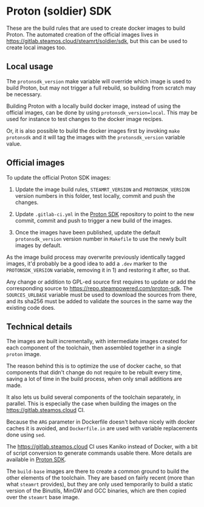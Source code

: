 Proton (soldier) SDK
====================

These are the build rules that are used to create docker images to build
Proton. The automated creation of the official images lives in
<https://gitlab.steamos.cloud/steamrt/soldier/sdk>, but this can be
used to create local images too.

Local usage
-----------

The `protonsdk_version` make variable will override which image is used
to build Proton, but may not trigger a full rebuild, so building from
scratch may be necessary.

Building Proton with a locally build docker image, instead of using the
official images, can be done by using `protonsdk_version=local`. This
may be used for instance to test changes to the docker image recipes.

Or, it is also possible to build the docker images first by invoking
`make protonsdk` and it will tag the images with the `protonsdk_version`
variable value.

Official images
---------------

To update the official Proton SDK images:

1) Update the image build rules, `STEAMRT_VERSION` and
   `PROTONSDK_VERSION` version numbers in this folder, test locally,
   commit and push the changes.

2) Update `.gitlab-ci.yml` in the
   [Proton SDK](https://gitlab.steamos.cloud/steamrt/soldier/sdk)
   repository to point to the new commit, commit and push to trigger a
   new build of the images.

3) Once the images have been published, update the default
   `protonsdk_version` version number in `Makefile` to use the newly
   built images by default.

As the image build process may overwrite previously identically tagged
images, it'd probably be a good idea to add a `.dev` marker to the
`PROTONSDK_VERSION` variable, removing it in 1) and restoring it after,
so that.

Any change or addition to GPL-ed source first requires to update or add
the corresponding source to <https://repo.steampowered.com/proton-sdk>.
The `SOURCES_URLBASE` variable must be used to download the sources
from there, and its sha256 must be added to validate the sources in the
same way the existing code does.

Technical details
-----------------

The images are built incrementally, with intermediate images created
for each component of the toolchain, then assembled together in a single
`proton` image.

The reason behind this is to optimize the use of docker cache, so that
components that didn't change do not require to be rebuilt every time,
saving a lot of time in the build process, when only small additions are
made.

It also lets us build several components of the toolchain separately,
in parallel. This is especially the case when building the images on
the <https://gitlab.steamos.cloud> CI.

Because the `ARG` parameter in Dockerfile doesn't behave nicely with
docker caches it is avoided, and `Dockerfile.in` are used with variable
replacements done using `sed`.

The <https://gitlab.steamos.cloud> CI uses Kaniko instead of Docker,
with a bit of script conversion to generate commands usable there. More
details are available in
[Proton SDK](https://gitlab.steamos.cloud/steamrt/soldier/sdk).

The `build-base` images are there to create a common ground to build the
other elements of the toolchain. They are based on fairly recent (more
than what `steamrt` provides), but they are only used temporarily to
build a static version of the Binutils, MinGW and GCC binaries, which
are then copied over the `steamrt` base image.
